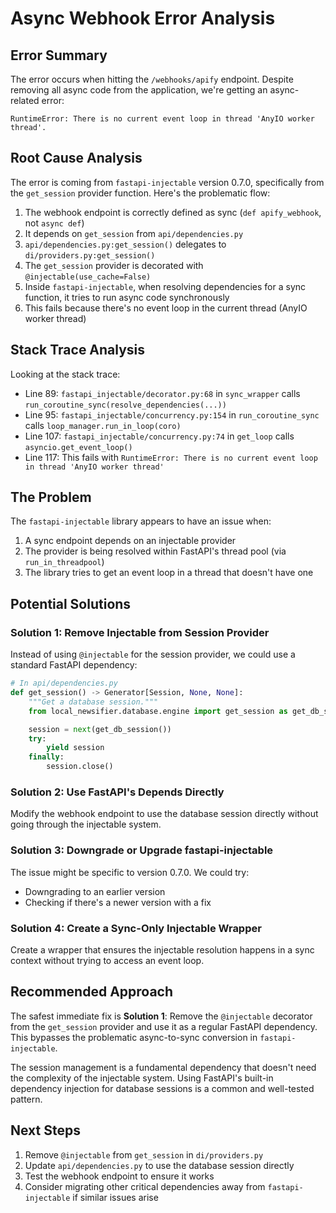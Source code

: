 # Async Webhook Error Analysis

## Error Summary

The error occurs when hitting the `/webhooks/apify` endpoint. Despite removing all async code from the application, we're getting an async-related error:

```
RuntimeError: There is no current event loop in thread 'AnyIO worker thread'.
```

## Root Cause Analysis

The error is coming from `fastapi-injectable` version 0.7.0, specifically from the `get_session` provider function. Here's the problematic flow:

1. The webhook endpoint is correctly defined as sync (`def apify_webhook`, not `async def`)
2. It depends on `get_session` from `api/dependencies.py`
3. `api/dependencies.py:get_session()` delegates to `di/providers.py:get_session()`
4. The `get_session` provider is decorated with `@injectable(use_cache=False)`
5. Inside `fastapi-injectable`, when resolving dependencies for a sync function, it tries to run async code synchronously
6. This fails because there's no event loop in the current thread (AnyIO worker thread)

## Stack Trace Analysis

Looking at the stack trace:
- Line 89: `fastapi_injectable/decorator.py:68` in `sync_wrapper` calls `run_coroutine_sync(resolve_dependencies(...))`
- Line 95: `fastapi_injectable/concurrency.py:154` in `run_coroutine_sync` calls `loop_manager.run_in_loop(coro)`
- Line 107: `fastapi_injectable/concurrency.py:74` in `get_loop` calls `asyncio.get_event_loop()`
- Line 117: This fails with `RuntimeError: There is no current event loop in thread 'AnyIO worker thread'`

## The Problem

The `fastapi-injectable` library appears to have an issue when:
1. A sync endpoint depends on an injectable provider
2. The provider is being resolved within FastAPI's thread pool (via `run_in_threadpool`)
3. The library tries to get an event loop in a thread that doesn't have one

## Potential Solutions

### Solution 1: Remove Injectable from Session Provider
Instead of using `@injectable` for the session provider, we could use a standard FastAPI dependency:

```python
# In api/dependencies.py
def get_session() -> Generator[Session, None, None]:
    """Get a database session."""
    from local_newsifier.database.engine import get_session as get_db_session

    session = next(get_db_session())
    try:
        yield session
    finally:
        session.close()
```

### Solution 2: Use FastAPI's Depends Directly
Modify the webhook endpoint to use the database session directly without going through the injectable system.

### Solution 3: Downgrade or Upgrade fastapi-injectable
The issue might be specific to version 0.7.0. We could try:
- Downgrading to an earlier version
- Checking if there's a newer version with a fix

### Solution 4: Create a Sync-Only Injectable Wrapper
Create a wrapper that ensures the injectable resolution happens in a sync context without trying to access an event loop.

## Recommended Approach

The safest immediate fix is **Solution 1**: Remove the `@injectable` decorator from the `get_session` provider and use it as a regular FastAPI dependency. This bypasses the problematic async-to-sync conversion in `fastapi-injectable`.

The session management is a fundamental dependency that doesn't need the complexity of the injectable system. Using FastAPI's built-in dependency injection for database sessions is a common and well-tested pattern.

## Next Steps

1. Remove `@injectable` from `get_session` in `di/providers.py`
2. Update `api/dependencies.py` to use the database session directly
3. Test the webhook endpoint to ensure it works
4. Consider migrating other critical dependencies away from `fastapi-injectable` if similar issues arise
